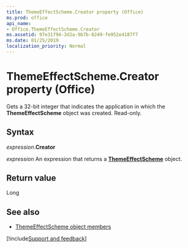 ```yaml
---
title: ThemeEffectScheme.Creator property (Office)
ms.prod: office
api_name:
- Office.ThemeEffectScheme.Creator
ms.assetid: 97e31f94-3d2a-9b7b-8249-fe952e4187f7
ms.date: 01/25/2019
localization_priority: Normal
---
```



# ThemeEffectScheme.Creator property (Office)

Gets a 32-bit integer that indicates the application in which the **ThemeEffectScheme** object was created. Read-only.


## Syntax

_expression_.**Creator**

_expression_ An expression that returns a **[ThemeEffectScheme](Office.ThemeEffectScheme.md)** object.


## Return value

Long


## See also

- [ThemeEffectScheme object members](overview/Library-Reference/themeeffectscheme-members-office.md)


[!include[Support and feedback](~/includes/feedback-boilerplate.md)]